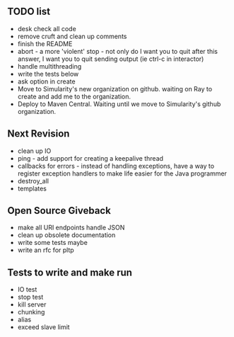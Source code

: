 TODO list
---------

 * desk check all code
 * remove cruft and clean up comments
 * finish the README
 * abort - a more 'violent' stop - not only do I want you to quit after this answer, I want you to quit sending output (ie ctrl-c in interactor)
 * handle multithreading
 * write the tests below
 * ask option in create
 * Move to Simularity's new organization on github. waiting on Ray to create and add me to the organization.
 * Deploy to Maven Central. Waiting until we move to Simularity's github organization.
 
 Next Revision
 -------------
 
 * clean up IO
 * ping - add support for creating a keepalive thread
 * callbacks for errors - instead of handling exceptions, have a way to register exception handlers to make life easier for
 the Java programmer
 * destroy_all  
  * templates
  
 Open Source Giveback
 --------------------
 
 * make all URI endpoints handle JSON
 * clean up obsolete documentation
 * write some tests maybe
 * write an rfc for pltp
 
 Tests to write and make run
 ---------------------------
 
 * IO test
 * stop test
 * kill server
 * chunking
 * alias
 * exceed slave limit
 
 